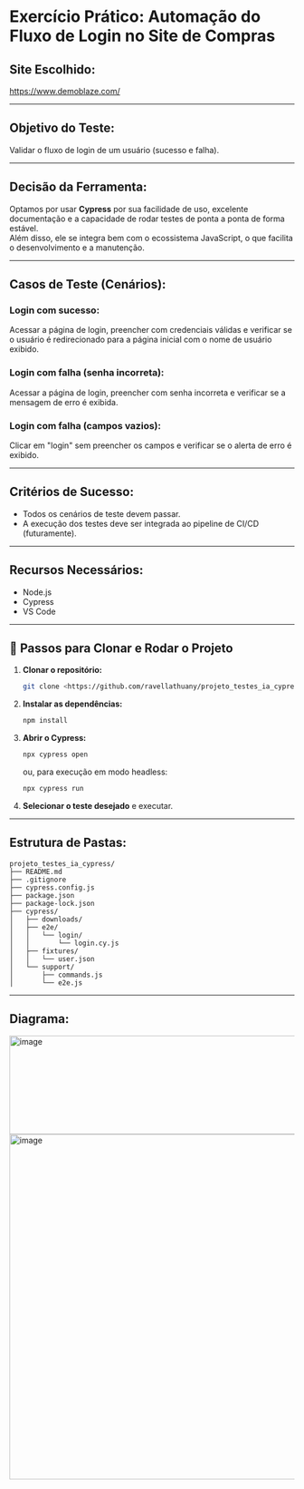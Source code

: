 # Exercício Prático: Automação do Fluxo de Login no Site de Compras

## Site Escolhido:
https://www.demoblaze.com/

---

## Objetivo do Teste:
Validar o fluxo de login de um usuário (sucesso e falha).

---

## Decisão da Ferramenta:
Optamos por usar **Cypress** por sua facilidade de uso, excelente documentação e a capacidade de rodar testes de ponta a ponta de forma estável.  
Além disso, ele se integra bem com o ecossistema JavaScript, o que facilita o desenvolvimento e a manutenção.

---

## Casos de Teste (Cenários):

### Login com sucesso:
Acessar a página de login, preencher com credenciais válidas e verificar se o usuário é redirecionado para a página inicial com o nome de usuário exibido.

### Login com falha (senha incorreta):
Acessar a página de login, preencher com senha incorreta e verificar se a mensagem de erro é exibida.

### Login com falha (campos vazios):
Clicar em "login" sem preencher os campos e verificar se o alerta de erro é exibido.

---

## Critérios de Sucesso:
- Todos os cenários de teste devem passar.  
- A execução dos testes deve ser integrada ao pipeline de CI/CD (futuramente).

---

## Recursos Necessários:
- Node.js  
- Cypress  
- VS Code

---

## 🧩 Passos para Clonar e Rodar o Projeto

1. **Clonar o repositório:**
   ```bash
   git clone <https://github.com/ravellathuany/projeto_testes_ia_cypress.git>
   ```

2. **Instalar as dependências:**
   ```bash
   npm install
   ```

3. **Abrir o Cypress:**
   ```bash
   npx cypress open
   ```
   ou, para execução em modo headless:
   ```bash
   npx cypress run
   ```

4. **Selecionar o teste desejado** e executar.

---

## Estrutura de Pastas:

```plaintext
projeto_testes_ia_cypress/
├── README.md
├── .gitignore
├── cypress.config.js
├── package.json
├── package-lock.json
├── cypress/
│   ├── downloads/
│   ├── e2e/
│   │   └── login/
│   │       └── login.cy.js
│   ├── fixtures/
│   │   └── user.json
│   └── support/
│       ├── commands.js
│       └── e2e.js
```

---

## Diagrama:
<img width="541" height="174" alt="image" src="https://github.com/user-attachments/assets/68137e37-15ed-424a-84a6-25e6bd6ac3d9" />

<img width="652" height="609" alt="image" src="https://github.com/user-attachments/assets/a1a90834-36ab-4262-974a-2d03b2194714" />



